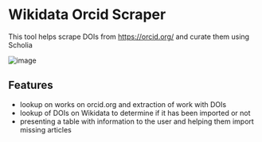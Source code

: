 # Wikidata Orcid Scraper
This tool helps scrape DOIs from https://orcid.org/ and curate them using Scholia

![image](https://github.com/dpriskorn/WikidataOrcidScraper/assets/68460690/e4860ff4-f43e-4e96-a0a6-68d4298f87cb)

## Features
* lookup on works on orcid.org and extraction of work with DOIs
* lookup of DOIs on Wikidata to determine if it has been imported or not
* presenting a table with information to the user and helping them import missing articles
